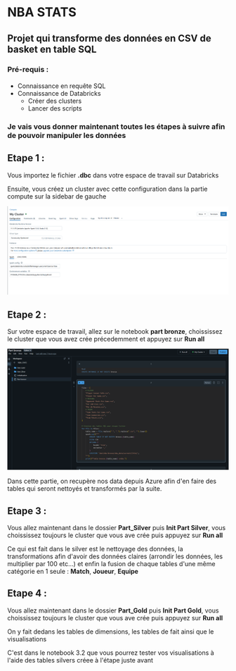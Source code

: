 # NBA STATS

## Projet qui transforme des données en CSV de basket en table SQL 


### **Pré-requis :**


####
* Connaissance en requête SQL
* Connaissance de Databricks
    * Créer des clusters
    * Lancer des scripts

 
### Je vais vous donner maintenant toutes les étapes à suivre afin de pouvoir manipuler les données


## Etape 1 :

Vous importez le fichier **.dbc** dans votre espace de travail sur Databricks

Ensuite, vous créez un cluster avec cette configuration dans la partie compute sur la sidebar de gauche 

![Compute image](/image/Compute.png)

## Etape 2 :

Sur votre espace de travail, allez sur le notebook **part bronze**, choississez le cluster que vous avez crée précedemment et appuyez sur **Run all**

![Part bronze](/image/PartBronze.png)

Dans cette partie, on recupère nos data depuis Azure afin d'en faire des tables qui seront nettoyés et transformés par la suite.

## Etape 3 : 

Vous allez maintenant dans le dossier **Part_Silver** puis **Init Part Silver**, vous choississez toujours le cluster que vous ave crée puis appuyez sur **Run all**

Ce qui est fait dans le silver est le nettoyage des données, la transformations afin d'avoir des données claires (arrondir les données, les multiplier par 100 etc...) et enfin la fusion de chaque tables d'une même catégorie en 1 seule : **Match**, **Joueur**, **Equipe**


## Etape 4 : 

Vous allez maintenant dans le dossier **Part_Gold** puis **Init Part Gold**, vous choississez toujours le cluster que vous ave crée puis appuyez sur **Run all**

On y fait dedans les tables de dimensions, les tables de fait ainsi que le visualisations

C'est dans le notebook 3.2 que vous pourrez tester vos visualisations à l'aide des tables silvers créee à l'étape juste avant 
